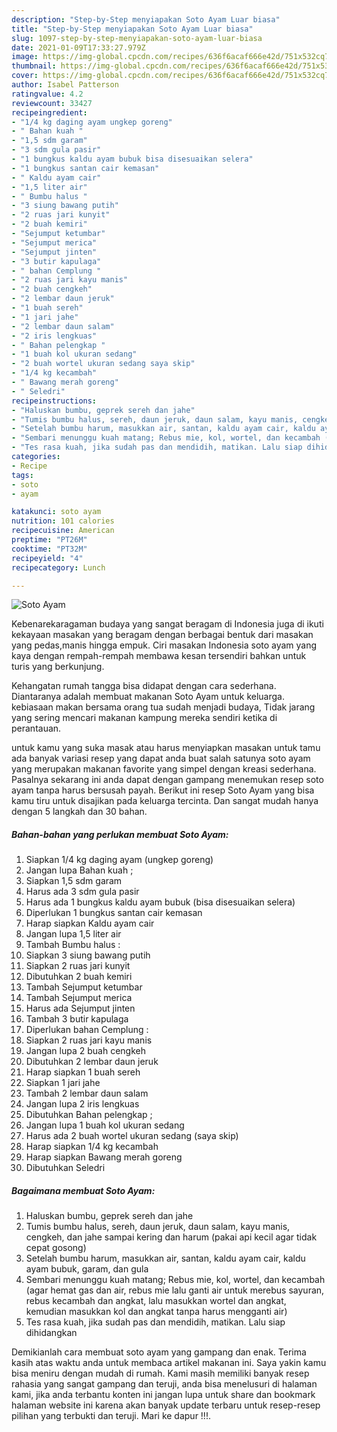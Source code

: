 ```yaml
---
description: "Step-by-Step menyiapakan Soto Ayam Luar biasa"
title: "Step-by-Step menyiapakan Soto Ayam Luar biasa"
slug: 1097-step-by-step-menyiapakan-soto-ayam-luar-biasa
date: 2021-01-09T17:33:27.979Z
image: https://img-global.cpcdn.com/recipes/636f6acaf666e42d/751x532cq70/soto-ayam-foto-resep-utama.jpg
thumbnail: https://img-global.cpcdn.com/recipes/636f6acaf666e42d/751x532cq70/soto-ayam-foto-resep-utama.jpg
cover: https://img-global.cpcdn.com/recipes/636f6acaf666e42d/751x532cq70/soto-ayam-foto-resep-utama.jpg
author: Isabel Patterson
ratingvalue: 4.2
reviewcount: 33427
recipeingredient:
- "1/4 kg daging ayam ungkep goreng"
- " Bahan kuah "
- "1,5 sdm garam"
- "3 sdm gula pasir"
- "1 bungkus kaldu ayam bubuk bisa disesuaikan selera"
- "1 bungkus santan cair kemasan"
- " Kaldu ayam cair"
- "1,5 liter air"
- " Bumbu halus "
- "3 siung bawang putih"
- "2 ruas jari kunyit"
- "2 buah kemiri"
- "Sejumput ketumbar"
- "Sejumput merica"
- "Sejumput jinten"
- "3 butir kapulaga"
- " bahan Cemplung "
- "2 ruas jari kayu manis"
- "2 buah cengkeh"
- "2 lembar daun jeruk"
- "1 buah sereh"
- "1 jari jahe"
- "2 lembar daun salam"
- "2 iris lengkuas"
- " Bahan pelengkap "
- "1 buah kol ukuran sedang"
- "2 buah wortel ukuran sedang saya skip"
- "1/4 kg kecambah"
- " Bawang merah goreng"
- " Seledri"
recipeinstructions:
- "Haluskan bumbu, geprek sereh dan jahe"
- "Tumis bumbu halus, sereh, daun jeruk, daun salam, kayu manis, cengkeh, dan jahe sampai kering dan harum (pakai api kecil agar tidak cepat gosong)"
- "Setelah bumbu harum, masukkan air, santan, kaldu ayam cair, kaldu ayam bubuk, garam, dan gula"
- "Sembari menunggu kuah matang; Rebus mie, kol, wortel, dan kecambah (agar hemat gas dan air, rebus mie lalu ganti air untuk merebus sayuran, rebus kecambah dan angkat, lalu masukkan wortel dan angkat, kemudian masukkan kol dan angkat tanpa harus mengganti air)"
- "Tes rasa kuah, jika sudah pas dan mendidih, matikan. Lalu siap dihidangkan"
categories:
- Recipe
tags:
- soto
- ayam

katakunci: soto ayam 
nutrition: 101 calories
recipecuisine: American
preptime: "PT26M"
cooktime: "PT32M"
recipeyield: "4"
recipecategory: Lunch

---
```



![Soto Ayam](https://img-global.cpcdn.com/recipes/636f6acaf666e42d/751x532cq70/soto-ayam-foto-resep-utama.jpg)

Kebenarekaragaman budaya yang sangat beragam di Indonesia juga di ikuti kekayaan masakan yang beragam dengan berbagai bentuk dari masakan yang pedas,manis hingga empuk. Ciri masakan Indonesia soto ayam yang kaya dengan rempah-rempah membawa kesan tersendiri bahkan untuk turis yang berkunjung.




Kehangatan rumah tangga bisa didapat dengan cara sederhana. Diantaranya adalah membuat makanan Soto Ayam untuk keluarga. kebiasaan makan bersama orang tua sudah menjadi budaya, Tidak jarang yang sering mencari makanan kampung mereka sendiri ketika di perantauan.

untuk kamu yang suka masak atau harus menyiapkan masakan untuk tamu ada banyak variasi resep yang dapat anda buat salah satunya soto ayam yang merupakan makanan favorite yang simpel dengan kreasi sederhana. Pasalnya sekarang ini anda dapat dengan gampang menemukan resep soto ayam tanpa harus bersusah payah.
Berikut ini resep Soto Ayam yang bisa kamu tiru untuk disajikan pada keluarga tercinta. Dan sangat mudah hanya dengan 5 langkah dan 30 bahan.


<!--inarticleads1-->

##### Bahan-bahan yang perlukan membuat Soto Ayam:

1. Siapkan 1/4 kg daging ayam (ungkep goreng)
1. Jangan lupa  Bahan kuah ;
1. Siapkan 1,5 sdm garam
1. Harus ada 3 sdm gula pasir
1. Harus ada 1 bungkus kaldu ayam bubuk (bisa disesuaikan selera)
1. Diperlukan 1 bungkus santan cair kemasan
1. Harap siapkan  Kaldu ayam cair
1. Jangan lupa 1,5 liter air
1. Tambah  Bumbu halus :
1. Siapkan 3 siung bawang putih
1. Siapkan 2 ruas jari kunyit
1. Dibutuhkan 2 buah kemiri
1. Tambah Sejumput ketumbar
1. Tambah Sejumput merica
1. Harus ada Sejumput jinten
1. Tambah 3 butir kapulaga
1. Diperlukan  bahan Cemplung :
1. Siapkan 2 ruas jari kayu manis
1. Jangan lupa 2 buah cengkeh
1. Dibutuhkan 2 lembar daun jeruk
1. Harap siapkan 1 buah sereh
1. Siapkan 1 jari jahe
1. Tambah 2 lembar daun salam
1. Jangan lupa 2 iris lengkuas
1. Dibutuhkan  Bahan pelengkap ;
1. Jangan lupa 1 buah kol ukuran sedang
1. Harus ada 2 buah wortel ukuran sedang (saya skip)
1. Harap siapkan 1/4 kg kecambah
1. Harap siapkan  Bawang merah goreng
1. Dibutuhkan  Seledri




<!--inarticleads2-->

##### Bagaimana membuat  Soto Ayam:

1. Haluskan bumbu, geprek sereh dan jahe
1. Tumis bumbu halus, sereh, daun jeruk, daun salam, kayu manis, cengkeh, dan jahe sampai kering dan harum (pakai api kecil agar tidak cepat gosong)
1. Setelah bumbu harum, masukkan air, santan, kaldu ayam cair, kaldu ayam bubuk, garam, dan gula
1. Sembari menunggu kuah matang; Rebus mie, kol, wortel, dan kecambah (agar hemat gas dan air, rebus mie lalu ganti air untuk merebus sayuran, rebus kecambah dan angkat, lalu masukkan wortel dan angkat, kemudian masukkan kol dan angkat tanpa harus mengganti air)
1. Tes rasa kuah, jika sudah pas dan mendidih, matikan. Lalu siap dihidangkan




Demikianlah cara membuat soto ayam yang gampang dan enak. Terima kasih atas waktu anda untuk membaca artikel makanan ini. Saya yakin kamu bisa meniru dengan mudah di rumah. Kami masih memiliki banyak resep rahasia yang sangat gampang dan teruji, anda bisa menelusuri di halaman kami, jika anda terbantu konten ini jangan lupa untuk share dan bookmark halaman website ini karena akan banyak update terbaru untuk resep-resep pilihan yang terbukti dan teruji. Mari ke dapur !!!. 
